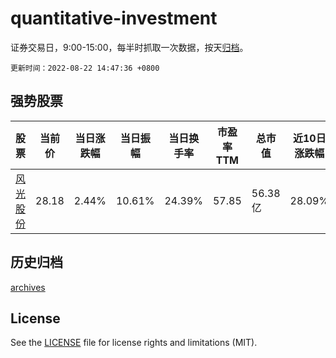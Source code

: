 # quantitative-investment

证券交易日，9:00-15:00，每半时抓取一次数据，按天[归档](archives)。

`更新时间：2022-08-22 14:47:36 +0800`

## 强势股票

|股票|当前价|当日涨跌幅|当日振幅|当日换手率|市盈率TTM|总市值|近10日涨跌幅|
|----|----|----|----|----|----|----|----|
|[风光股份](https://xueqiu.com/S/SZ301100)|28.18|2.44%|10.61%|24.39%|57.85|56.38亿|28.09%|

## 历史归档

[archives](archives)

## License

See the [LICENSE](LICENSE) file for license rights and limitations (MIT).